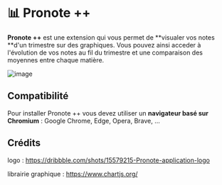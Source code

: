 # 📊 Pronote ++
**Pronote ++** est une extension  qui vous permet de **visualer vos notes **d'un trimestre sur des graphiques. Vous pouvez ainsi acceder à l'évolution de vos notes au fil du trimestre et une comparaison des moyennes entre chaque matière.

![image](https://user-images.githubusercontent.com/80203026/204807417-06567f0b-5d8d-4949-bcfb-809e90ef2281.png)

## Compatibilité
Pour installer Pronote ++ vous devez utiliser un **navigateur basé sur Chromium** : Google Chrome, Edge, Opera, Brave, ...

## Crédits
logo : https://dribbble.com/shots/15579215-Pronote-application-logo

librairie graphique : https://www.chartjs.org/
